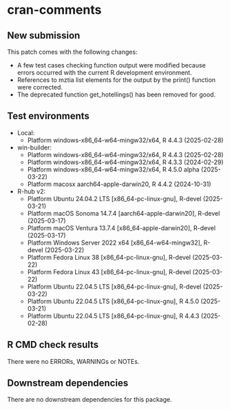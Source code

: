 cran-comments
================

<!-- cran-comments.md is generated from cran-comments.Rmd. -->

## New submission

This patch comes with the following changes:

- A few test cases checking function output were modified because errors
  occurred with the current R development environment.
- References to mztia list elements for the output by the print()
  function were corrected.
- The deprecated function get_hotellings() has been removed for good.

## Test environments

- Local:
  - Platform windows-x86_64-w64-mingw32/x64, R 4.4.3 (2025-02-28)
- win-builder:
  - Platform windows-x86_64-w64-mingw32/x64, R 4.4.3 (2025-02-28)
  - Platform windows-x86_64-w64-mingw32/x64, R 4.3.3 (2024-02-29)
  - Platform windows-x86_64-w64-mingw32/x64, R 4.5.0 alpha (2025-03-22)
  - Platform macosx aarch64-apple-darwin20, R 4.4.2 (2024-10-31)
- R-hub v2:
  - Platform Ubuntu 24.04.2 LTS \[x86_64-pc-linux-gnu\], R-devel
    (2025-03-21)
  - Platform macOS Sonoma 14.7.4 \[aarch64-apple-darwin20\], R-devel
    (2025-03-17)
  - Platform macOS Ventura 13.7.4 \[x86_64-apple-darwin20\], R-devel
    (2025-03-17)
  - Platform Windows Server 2022 x64 \[x86_64-w64-mingw32\], R-devel
    (2025-03-22)
  - Platform Fedora Linux 38 \[x86_64-pc-linux-gnu\], R-devel
    (2025-03-22)
  - Platform Fedora Linux 43 \[x86_64-pc-linux-gnu\], R-devel
    (2025-03-22)
  - Platform Ubuntu 22.04.5 LTS \[x86_64-pc-linux-gnu\], R-devel
    (2025-03-22)
  - Platform Ubuntu 22.04.5 LTS \[x86_64-pc-linux-gnu\], R 4.5.0
    (2025-03-21)
  - Platform Ubuntu 22.04.5 LTS \[x86_64-pc-linux-gnu\], R 4.4.3
    (2025-02-28)

## R CMD check results

There were no ERRORs, WARNINGs or NOTEs.

## Downstream dependencies

There are no downstream dependencies for this package.
